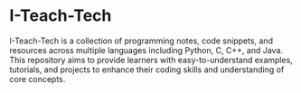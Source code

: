 # I-Teach-Tech
I-Teach-Tech is a collection of programming notes, code snippets, and resources across multiple languages including Python, C, C++, and Java. This repository aims to provide learners with easy-to-understand examples, tutorials, and projects to enhance their coding skills and understanding of core concepts.
